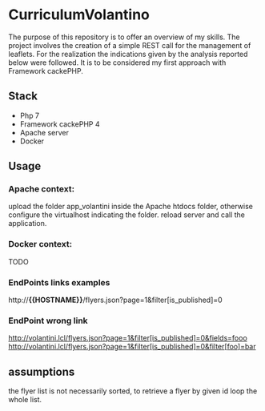 # CurriculumVolantino
The purpose of this repository is to offer an overview of my skills.
The project involves the creation of a simple REST call for the management of leaflets. 
For the realization the indications given by the analysis reported below were followed.
It is to be considered my first approach with Framework cackePHP.

## Stack

 - Php 7
 - Framework cackePHP 4
 - Apache server
 - Docker

## Usage
### Apache context:
upload the folder app_volantini  inside the Apache htdocs folder, otherwise configure the virtualhost indicating the folder.
reload server and call the application.

### Docker context:
TODO

### EndPoints links examples
http://**{{HOSTNAME}}**/flyers.json?page=1&filter[is_published]=0

### EndPoint wrong link
http://volantini.lcl/flyers.json?page=1&filter[is_published]=0&fields=fooo
http://volantini.lcl/flyers.json?page=1&filter[is_published]=0&filter[foo]=bar

## assumptions
the flyer list is not necessarily sorted, to retrieve a flyer by given id loop the whole list.
